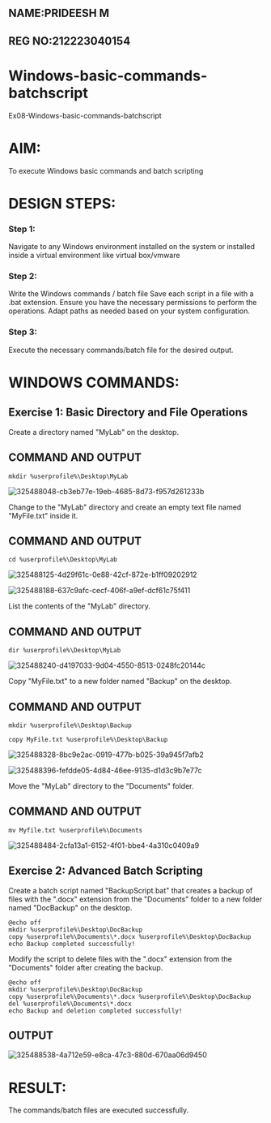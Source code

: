 ## NAME:PRIDEESH M
## REG NO:212223040154


# Windows-basic-commands-batchscript
Ex08-Windows-basic-commands-batchscript



# AIM:
To execute Windows basic commands and batch scripting

# DESIGN STEPS:

### Step 1:

Navigate to any Windows environment installed on the system or installed inside a virtual environment like virtual box/vmware 

### Step 2:

Write the Windows commands / batch file
Save each script in a file with a .bat extension.
Ensure you have the necessary permissions to perform the operations.
Adapt paths as needed based on your system configuration.
### Step 3:

Execute the necessary commands/batch file for the desired output. 




# WINDOWS COMMANDS:
## Exercise 1: Basic Directory and File Operations
Create a directory named "MyLab" on the desktop.

## COMMAND AND OUTPUT
```
mkdir %userprofile%\Desktop\MyLab
```
![325488048-cb3eb77e-19eb-4685-8d73-f957d261233b](https://github.com/prideeshm/Windows-basic-commands-batchscript/assets/144870483/2bc1d816-c20d-4780-b52c-c410f0878aad)

Change to the "MyLab" directory and create an empty text file named "MyFile.txt" inside it.
## COMMAND AND OUTPUT
```
cd %userprofile%\Desktop\MyLab
```
![325488125-4d29f61c-0e88-42cf-872e-b1ff09202912](https://github.com/prideeshm/Windows-basic-commands-batchscript/assets/144870483/4e31a8f3-cea7-4210-be0c-7e621f09823c)


![325488188-637c9afc-cecf-406f-a9ef-dcf61c75f411](https://github.com/prideeshm/Windows-basic-commands-batchscript/assets/144870483/11722917-9e16-4c9e-b237-b6b467172dbc)


List the contents of the "MyLab" directory.
## COMMAND AND OUTPUT
```
dir %userprofile%\Desktop\MyLab
```

![325488240-d4197033-9d04-4550-8513-0248fc20144c](https://github.com/prideeshm/Windows-basic-commands-batchscript/assets/144870483/6c55a3ac-3475-40a9-ad6d-45a05979c914)

Copy "MyFile.txt" to a new folder named "Backup" on the desktop.
## COMMAND AND OUTPUT
```
mkdir %userprofile%\Desktop\Backup

copy MyFile.txt %userprofile%\Desktop\Backup
```
![325488328-8bc9e2ac-0919-477b-b025-39a945f7afb2](https://github.com/prideeshm/Windows-basic-commands-batchscript/assets/144870483/ed2c5e47-161b-450a-91aa-ddfb79809a9a)


![325488396-fefdde05-4d84-46ee-9135-d1d3c9b7e77c](https://github.com/prideeshm/Windows-basic-commands-batchscript/assets/144870483/32d51147-d85b-4e3b-8dbb-e1975510360c)


Move the "MyLab" directory to the "Documents" folder.

## COMMAND AND OUTPUT
```
mv Myfile.txt %userprofile%\Documents
```

![325488484-2cfa13a1-6152-4f01-bbe4-4a310c0409a9](https://github.com/prideeshm/Windows-basic-commands-batchscript/assets/144870483/bf9a1ada-de78-414e-974f-c0490d10e565)


## Exercise 2: Advanced Batch Scripting
Create a batch script named "BackupScript.bat" that creates a backup of files with the ".docx" extension from the "Documents" folder to a new folder named "DocBackup" on the desktop.
```
@echo off
mkdir %userprofile%\Desktop\DocBackup
copy %userprofile%\Documents\*.docx %userprofile%\Desktop\DocBackup
echo Backup completed successfully!
```
Modify the script to delete files with the ".docx" extension from the "Documents" folder after creating the backup.
```
@echo off
mkdir %userprofile%\Desktop\DocBackup
copy %userprofile%\Documents\*.docx %userprofile%\Desktop\DocBackup
del %userprofile%\Documents\*.docx
echo Backup and deletion completed successfully!
```

## OUTPUT
![325488538-4a712e59-e8ca-47c3-880d-670aa06d9450](https://github.com/prideeshm/Windows-basic-commands-batchscript/assets/144870483/9e40847b-f7b6-4a33-94b3-2aafd5e310fe)


# RESULT:
The commands/batch files are executed successfully.

